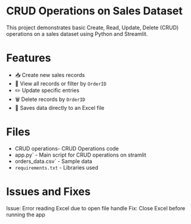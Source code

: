 # CRUD Operations on Sales Dataset

This project demonstrates basic Create, Read, Update, Delete (CRUD) operations on a sales dataset using Python and Streamlit.

# Features

- 📥 Create new sales records
- 📄 View all records or filter by `OrderID`
- ✏️ Update specific entries
- 🗑️ Delete records by `OrderID`
- 💾 Saves data directly to an Excel file

# Files

- CRUD operations- CRUD Operations code
- app.py` - Main script for CRUD operations on stramlit
- orders_data.csv` - Sample data
- `requirements.txt` - Libraries used

 # Issues and Fixes
Issue: Error reading Excel due to open file handle
Fix: Close Excel before running the app
